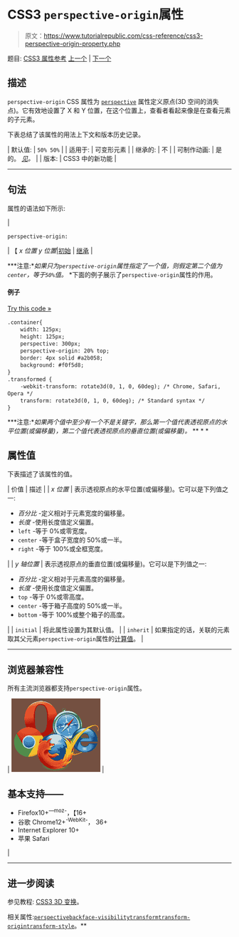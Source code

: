 # CSS3 `perspective-origin`属性

> 原文：<https://www.tutorialrepublic.com/css-reference/css3-perspective-origin-property.php>

题目: [CSS3 属性参考](css3-properties.php) [上一个](css3-perspective-property.php) | [下一个](css-position-property.php)

## 描述

`perspective-origin` CSS 属性为 [`perspective`](css3-perspective-property.php) 属性定义原点(3D 空间的消失点)。它有效地设置了 X 和 Y 位置，在这个位置上，查看者看起来像是在查看元素的子元素。

下表总结了该属性的用法上下文和版本历史记录。

| 默认值: | `50% 50%` |
| 适用于: | 可变形元素 |
| 继承的: | 不 |
| 可制作动画: | 是的。 [*见*](css-animatable-properties.php)*。* |
| 版本: | CSS3 中的新功能 |

* * *

## 句法

属性的语法如下所示:

| 

```
perspective-origin: 
```

 | 【 *x 位置 y 位置*&#124;[初始](../definitions.php#initial) &#124; [继承](../definitions.php#inherit) |

 ***注意:**如果只为`perspective-origin`属性指定了一个值，则假定第二个值为`center`，等于`50%`值。*  *下面的例子展示了`perspective-origin`属性的作用。

#### 例子

[Try this code »](../codelab.php?topic=css3&file=perspective-origin-property "Try this code using online Editor")

```
.container{
    width: 125px;
    height: 125px;
    perspective: 300px;
    perspective-origin: 20% top;
    border: 4px solid #a2b058;
    background: #f0f5d8;
}
.transformed {
    -webkit-transform: rotate3d(0, 1, 0, 60deg); /* Chrome, Safari, Opera */
    transform: rotate3d(0, 1, 0, 60deg); /* Standard syntax */
}
```

 ***注意:**如果两个值中至少有一个不是关键字，那么第一个值代表透视原点的水平位置(或偏移量)，第二个值代表透视原点的垂直位置(或偏移量)。*  ** * *

## 属性值

下表描述了该属性的值。

| 价值 | 描述 |
| *x 位置* | 表示透视原点的水平位置(或偏移量)。它可以是下列值之一:

*   *百分比* -定义相对于元素宽度的偏移量。
*   *长度* -使用长度值定义偏置。
*   `left` -等于 0%或零宽度。
*   `center` -等于盒子宽度的 50%或一半。
*   `right` -等于 100%或全框宽度。

 |
| *y 轴位置* | 表示透视原点的垂直位置(或偏移量)。它可以是下列值之一:

*   *百分比* -定义相对于元素高度的偏移量。
*   *长度* -使用长度值定义偏置。
*   `top` -等于 0%或零高度。
*   `center` -等于箱子高度的 50%或一半。
*   `bottom` -等于 100%或整个箱子的高度。

 |
| `initial` | 将此属性设置为其默认值。 |
| `inherit` | 如果指定的话，关联的元素取其父元素`perspective-origin`属性的[计算值](../definitions.php#computed-value)。 |

* * *

## 浏览器兼容性

所有主流浏览器都支持`perspective-origin`属性。

| ![Browsers Icon](img/e9331123c77668c1832e541c2fca1002.png) | 

## 基本支持——

*   Firefox10+<sup class="badge">—moz-</sup>，【16+
*   谷歌 Chrome12+<sup class="badge">-WebKit-</sup>， 36+
*   Internet Explorer 10+
*   苹果 Safari

 |

* * *

## 进一步阅读

参见教程: [CSS3 3D 变换](../css-tutorial/css3-3d-transforms.php)。

相关属性:[`perspective`](css3-perspective-property.php)[`backface-visibility`](css3-backface-visibility-property.php)[`transform`](css3-transform-property.php)[`transform-origin`](css3-transform-origin-property.php)[`transform-style`](css3-transform-style-property.php)。**
